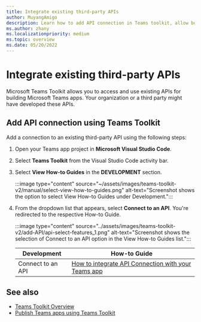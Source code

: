 ```yaml
---
title: Integrate existing third-party APIs
author: MuyangAmigo
description: Learn how to add API connection in Teams toolkit, allow bootstrap sample access to existing APIs, and different authentication types.
ms.author: zhany
ms.localizationpriority: medium
ms.topic: overview
ms.date: 05/20/2022
---
```


# Integrate existing third-party APIs

Microsoft Teams Toolkit allows you to access and use existing APIs for building Microsoft Teams apps. Your organization or a third party might have developed these APIs.

## Add API connection using Teams Toolkit

Add a connection to an existing third-party API using the following steps:

1. Open your Teams app project in **Microsoft Visual Studio Code**.
1. Select **Teams Toolkit** from the Visual Studio Code activity bar.
1. Select **View How-to Guides** in the **DEVELOPMENT** section.

    :::image type="content" source="~/assets/images/teams-toolkit-v2/manual/select-view-how-to-guides.png" alt-text="Screenshot shows the option to select View How-to Guides under Development.":::

1. From the dropdown list that appears, select **Connect to an API**. You're redirected to the respective How-to Guide.

    :::image type="content" source="../assets/images/teams-toolkit-v2/add-API/api-select-features_1.png" alt-text="Screenshot shows the selection of Connect to an API option in the View How-to Guides list.":::

      |**Development** | **How-to Guide** |
      |----------|----------|
      |Connect to an API | [How to integrate API Connection with your Teams app](https://github.com/OfficeDev/TeamsFx/wiki/Integrate-API-Connection-with-your-Teams-app) |

## See also

* [Teams Toolkit Overview](teams-toolkit-fundamentals.md)
* [Publish Teams apps using Teams Toolkit](publish.md)
